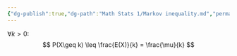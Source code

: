 ```yaml
---
{"dg-publish":true,"dg-path":"Math Stats 1/Markov inequality.md","permalink":"/math-stats-1/markov-inequality/","created":"2025-01-09T11:56:01.614-05:00","updated":"2025-07-07T18:02:31.383-04:00"}
---
```


$\forall k>0 :$
$$
P(X\geq k) \leq \frac{E(X)}{k} = \frac{\mu}{k}
$$
